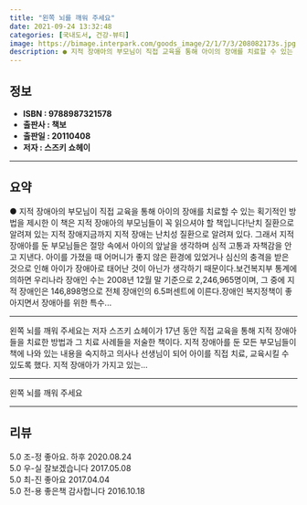```yaml
---
title: "왼쪽 뇌를 깨워 주세요"
date: 2021-09-24 13:32:48
categories: [국내도서, 건강-뷰티]
image: https://bimage.interpark.com/goods_image/2/1/7/3/208082173s.jpg
description: ● 지적 장애아의 부모님이 직접 교육을 통해 아이의 장애를 치료할 수 있는 획기적인 방법을 제시한 이 책은 지적 장애아의 부모님들이 꼭 읽으셔야 할 책입니다!난치 질환으로 알려져 있는 지적 장애지금까지 지적 장애는 난치성 질환으로 알려져 있다. 그래서 지적 장애아를 둔 부모님들은 절망
---
```


## **정보**

- **ISBN : 9788987321578**
- **출판사 : 책보**
- **출판일 : 20110408**
- **저자 : 스즈키 쇼헤이**

------



## **요약**

●  지적 장애아의 부모님이 직접 교육을 통해 아이의 장애를 치료할 수 있는 획기적인 방법을 제시한 이 책은 지적 장애아의 부모님들이 꼭 읽으셔야 할 책입니다!난치 질환으로 알려져 있는 지적 장애지금까지 지적 장애는 난치성 질환으로 알려져 있다. 그래서 지적 장애아를 둔 부모님들은 절망 속에서 아이의 앞날을 생각하며 심적 고통과 자책감을 안고 지낸다. 아이를 가졌을 때 어머니가 좋지 않은 환경에 있었거나 심신의 충격을 받은 것으로 인해 아이가 장애아로 태어난 것이 아닌가 생각하기 때문이다.보건복지부 통계에 의하면 우리나라 장애인 수는 2008년 12월 말 기준으로 2,246,965명이며, 그 중에 지적 장애인은 146,898명으로 전체 장애인의 6.5퍼센트에 이른다.장애인 복지정책이 좋아지면서 장애아를 위한 특수...

------

왼쪽 뇌를 깨워 주세요는 저자 스즈키 쇼헤이가 17년 동안 직접 교육을 통해 지적 장애아들을 치료한 방법과 그 치료 사례들을 저술한 책이다. 지적 장애아를 둔 모든 부모님들이 책에 나와 있는 내용을 숙지하고 의사나 선생님이 되어 아이를 직접 치료, 교육시킬 수 있도록 했다. 지적 장애아가 가지고 있는... 

------


왼쪽 뇌를 깨워 주세요 

------


## **리뷰** 

5.0 조-정 좋아요. 하후 2020.08.24 <br/>5.0 우-실 잘보겠습니다 2017.05.08 <br/>5.0 최-진 좋아요 2017.04.04 <br/>5.0 전-용 좋은책 감사합니다 2016.10.18 <br/>